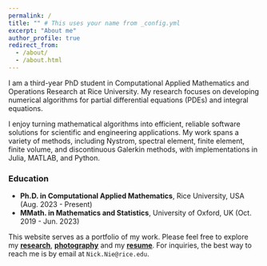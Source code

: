 ```yaml
---
permalink: /
title: "" # This uses your name from _config.yml
excerpt: "About me"
author_profile: true
redirect_from: 
  - /about/
  - /about.html
---
```


I am a third-year PhD student in Computational Applied Mathematics and Operations Research at Rice University. My research focuses on developing numerical algorithms for partial differential equations (PDEs) and integral equations.

I enjoy turning mathematical algorithms into efficient, reliable software solutions for scientific and engineering applications. My work spans a variety of methods, including Nystrom, spectral element, finite element, finite volume, and discontinuous Galerkin methods, with implementations in Julia, MATLAB, and Python.

### Education
* **Ph.D. in Computational Applied Mathematics**, Rice University, USA (Aug. 2023 - Present)
* **MMath. in Mathematics and Statistics**, University of Oxford, UK (Oct. 2019 - Jun. 2023)

This website serves as a portfolio of my work. Please feel free to explore my **[research](/research/)**, **[photography](/photography/)** and my **[resume](/files/Resume_Songlan_Nie.pdf)**. For inquiries, the best way to reach me is by email at `Nick.Nie@rice.edu`.